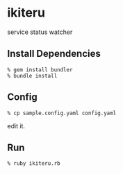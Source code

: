 ikiteru
=======
service status watcher


Install Dependencies
--------------------

    % gem install bundler
    % bundle install


Config
------

    % cp sample.config.yaml config.yaml

edit it.


Run
---

    % ruby ikiteru.rb
